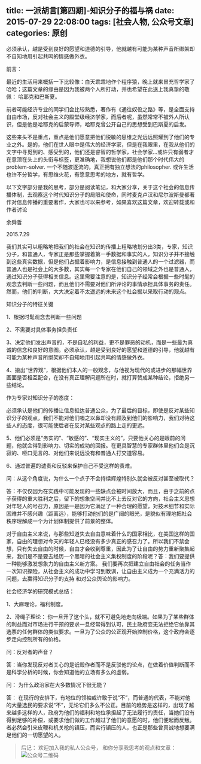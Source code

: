 title: 一派胡言[第四期]-知识分子的福与祸
date: 2015-07-29 22:08:00
tags: [社会人物, 公众号文章]
categories: 原创 
---

必须承认，越是受到良好的愿望和道德的引导，他就越有可能为某种声音所绑架却不自知地用引起共鸣的情感做外衣。

<!-- more -->

前言：

最近的生活用来概括一下比较像：白天乖乖地作个程序猿，晚上就来冒充哲学家了哈哈；这篇文章的缘由是因为我被两个人所打动，并也希望在此送上我真挚的敬佩： 哈耶克和巴斯夏。

前者可能经济专业的同学们会比较熟悉，著作有《通往奴役之路》等，是全面支持自由市场，反对社会主义的殿堂级经济学家，而后者呢，虽然常常不被外人所认识，但是他是哈耶克的启蒙导师，哈耶克曾公开自己的思想受到巴斯夏的启发。

这些来头不是重点，重点是他们愿意把他们锐敏的思维之光远远照耀到了他们的专业之外。是的，他们在世人眼中是伟大的经济学家，但是在我眼里，在我从他们的文字中寻觅到的、感受到的，他们还是睿智的哲学家，社会学家...或许只有弱者才在意顶在头上的头衔与标签，更准确地，我想说他们都是他们那个时代伟大的problem-solver. 一个不随波逐流的，真正拥有独立想法的philosopher. 或许生活也许不分哲学，有思维火花，有愿意思考的地方，就有哲学。

以下文字部分是我的思考，部分是阅读笔记，和大家分享，关于这个社会的信息传播体制，去观察这个时代知识分子的局限和使命，同时麦克卢汉和尼尔波斯曼都著作对信息传播的重要著作，大家也可以来参考，如果喜欢这篇文章，欢迎转载或和作者讨论

余舜哲

2015.7.29

我们其实可以粗略地把我们的社会在知识的传播上粗略地划分出3类，专家，知识分子，和普通人，专家正是那些掌握着第一手数据和事实的人，知识分子并不接触到这些真实数据，但是他们占据着影响力，是信息接触到普通人的一个过滤器，而普通人也是社会上的大多数，其实每一个专家在他们自己的领域之外也是普通人，通过知识分子获得相关信息。这里需要注意的是，知识分子经常会根据一些时髦的观念去判断一些问题，而且他们不需要对他们所评论的事情承担具体事务的责任。然而，他们的判断，大大决定着不太遥远的未来这个社会据以采取行动的观点。

知识分子的特征关键

1、根据时髦观念去判断一些问题

2、不需要对具体事务担负责任

3、决定他们发出声音的，不是自私的利益，更不是罪恶的动机，而是一些最为真诚的信念和良好的意图。必须承认，越是受到良好的愿望和道德的引导，他就越有可能为某种声音所绑架却不自知地用引起共鸣的情感做外衣。

4、搬出“世界观”，根据他们本人的一般观念，与他视为现代的或进步的那幅世界画面是否相互配合，在没有真正理解问题所在时，就打算赞成某种结论，拒绝另一些结论。

作为专家对知识分子的态度：

必须承认是他们的传播让信息抵达普通公众，为了最后的目标，即使是反对某些知识分子的观点，我们不能对他们嗤之以鼻却没有顾及到他们的影响力，我们对待这些人的态度，很可能使后者在反对某些观点的路上走的更远。

5、他们必须是“务实的”、“敏感的”、“现实主义的”，只要他关心的是眼前的问题，他就会得到影响力、切实的成功的回报。在更具智慧的专家群体里他们会是沉寂的、哑口无言的、对他们来说远没有和普通人打交道容易。

6、通过普遍的谴责和反驳来保护自己不受这样的责难。

问：从这个角度说，为什么一个点子不会持续辉煌特别久就会被反对甚至被取代？

答：不仅仅因为在实践中可能发现的一些缺点会被时间放大，而且，由于之前的点子获得的重大胜利之后，留下的想象空间并比不上去反对它的方向，社会主义思想对年轻人的号召力，原因是一是因为它满足了一种合理的愿望，对技术细节和实际困难并不感兴趣（距离远），能够打动他们的是广阔的眼光，是貌似有理地把社会秩序理解成一个为计划体制提供了前景的整体。

对于自由主义来说，与那些知道失去自由意味着什么的国家相比，在美国这样的国家，自由的理想对今天的年轻人已经没有多少真正的感召力了。所以我们不禁会想，只有失去自由的时候，自由才会收到尊重，因此为了让自由的势力重新聚集起来，我们是不是要去经历一个黑暗的社会主义集权制度的阶段呢？答：我们要提供一种能够激发想象力的自由主义新方案。 我们要再次把建立自由社会的任务当作一次知识探险，从社会主义的成功中学习到教训，让自由主义成为一个充满活力的问题，去赢得知识分子的支持 和对公众舆论的影响力。

社会经济学的研究模式总结：

1、大麻理论，福利制度。

2、滑绳子理论： 你一旦开了这个头，就不可避免地走向极端。如果为了某些群体的利益而对市场进行干预的要求一旦经常得到认可，民主政府变无法拒绝它依靠其选票的任何群体的类似要求。一旦为了公众的公正观开始控制价格，这个政府会逐步走向控制所有的价格。

问：反对者的声音？

答：当你发现反对者关心的是诋毁作者而不是反驳他的论点，在做着价值判断而不是科学分析的时候，你会知道他的立场有多么的虚弱。

问： 为什么政治家在大多数情况下很无能？

答： 在现行的安排下，有地位的领袖或许敢于说“不”，而普通的代表，不能对他的大量选民的要求说“不”，无论它们多么不公正。目前的趋势是这样的，出现了越来越多这样的人，政府为他们的福利和地位承担起了无法履行的责任，当她们没有得到足够的补偿，或要求他们做的工作超过了他们的意愿的时，他们便起而反叛。 者必然会引来皮鞭和机关枪的镇压，而实行镇压的人，也正是那些曾真诚地想要满足他们的一切愿望的人。

> 后记： 欢迎加入我的私人公众号， 和你分享我思考的观点和文章：
![公众号二维码](http://ww2.sinaimg.cn/large/c5ee78b5gw1ezbljkk2apj20by0byq3q.jpg)

